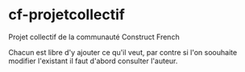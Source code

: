 # cf-projetcollectif
Projet collectif de la communauté Construct French

Chacun est libre d'y ajouter ce qu'il veut, par contre si l'on soouhaite modifier l'existant il faut d'abord consulter l'auteur.
